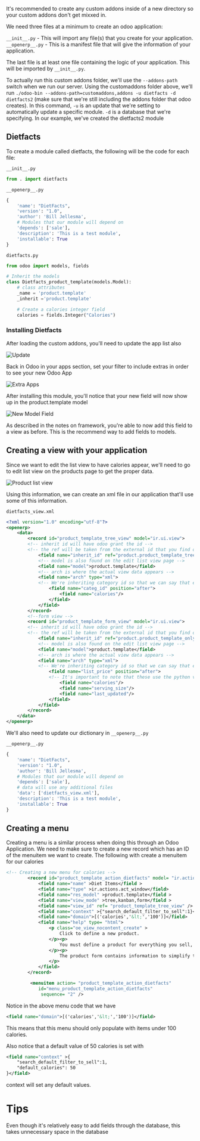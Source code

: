 It's recommended to create any custom addons inside of a new directory so your custom addons don't get mixxed in.

We need three files at a minimum to create an odoo application:

`__init__.py` - This will import any file(s) that you create for your application.
`__openerp__.py` - This is a manifest file that will give the information of your application.

The last file is at least one file containing the logic of your application. This will be imported by `__init__.py`.

To actually run this custom addons folder, we'll use the `--addons-path` switch when we run our server. Using the customaddons folder above, we'll run `./odoo-bin --addons-path=customaddons,addons -u dietfacts -d dietfacts2` (make sure that we're still including the addons folder that odoo creates). In this command, `-u` is an update that we're setting to automatically update a specific module. `-d` is a database that we're specifying. In our example, we've created the dietfacts2 module

## Dietfacts

To create a module called dietfacts, the following will be the code for each file:

`__init__.py`
```py
from . import dietfacts
```

`__openerp__.py`
```py
{
    'name': "DietFacts",
    'version': "1.0",
    'author': 'Bill Jellesma',
    # Modules that our module will depend on
    'depends': ['sale'],
    'description': 'This is a test module',
    'installable': True
}
```

`dietfacts.py`
```py
from odoo import models, fields

# Inherit the models
class Dietfacts_product_template(models.Model):
    # class attributes
    _name = 'product.template'
    _inherit ='product.template'

    # Create a calories integer field
    calories = fields.Integer("Calories")
```

### Installing Dietfacts

After loading the custom addons, you'll need to update the app list also

![Update](./images/app-list.png)

Back in Odoo in your apps section, set your filter to include extras in order to see your new Odoo App

![Extra Apps](./images/extra-apps.png)

After installing this module, you'll notice that your new field will now show up in the product.template model

![New Model Field](./images/new-model-field.png)

As described in the notes on framework, you're able to now add this field to a view as before. This is the recommend way to add fields to models.

## Creating a view with your application

Since we want to edit the list view to have calories appear, we'll need to go to edit list view on the products page to get the proper data.

![Product list view](./images/product-list.png)

Using this information, we can create an xml file in our application that'll use some of this information. 

`dietfacts_view.xml`
```xml
<?xml version="1.0" encoding="utf-8"?>
<openerp>
    <data>
        <record id="product_template_tree_view" model="ir.ui.view">
        <!-- inherit id will have odoo grant the id -->
        <!-- the ref will be taken from the external id that you find on the edit view page -->
            <field name="inherit_id" ref="product.product_template_tree_view"/>
            <!-- model is also found on the edit list view page -->
            <field name="model">product.template</field>
            <!-- arch is where the actual view data appears -->
            <field name="arch" type="xml">
            <!-- We're inheriting category id so that we can say that everything inside these tags should appear after -->
                <field name="categ_id" position="after">
                    <field name="calories"/>
                </field>
            </field>
        </record>
        <!--form view -->
        <record id="product_template_form_view" model="ir.ui.view">
        <!-- inherit id will have odoo grant the id -->
        <!-- the ref will be taken from the external id that you find on the edit view page -->
            <field name="inherit_id" ref="product.product_template_only_form_view"/>
            <!-- model is also found on the edit list view page -->
            <field name="model">product.template</field>
            <!-- arch is where the actual view data appears -->
            <field name="arch" type="xml">
            <!-- We're inheriting category id so that we can say that everything inside these tags should appear after -->
                <field name="list_price" position="after">
                <!-- It's important to note that these use the python variable name -->
                    <field name="calories"/>
                    <field name="serving_size"/>
                    <field name="last_updated"/>
                </field>
            </field>
        </record>
    </data>
</openerp>
```

We'll also need to update our dictionary in `__openerp__.py`

`__openerp__.py`
```py
{
    'name': "DietFacts",
    'version': "1.0",
    'author': 'Bill Jellesma',
    # Modules that our module will depend on
    'depends': ['sale'],
    # data will use any additional files
    'data': ['dietfacts_view.xml'],
    'description': 'This is a test module',
    'installable': True
}
```

## Creating a menu

Creating a menu is a similar process when doing this through an Odoo Application. We need to make sure to create a new record which has an ID of the menuitem we want to create. The following with create a menuitem for our calories

```xml
<!-- Creating a new menu for calories -->
        <record id="product_template_action_dietfacts" model= "ir.actions.act_window" >
            <field name="name" >Diet Items</field >
            <field name="type" >ir.actions.act_window</field>
            <field name="res_model" >product.template</field >
            <field name="view_mode" >tree,kanban,form</field >
            <field name="view_id" ref= "product_template_tree_view" />
            <field name="context" >{"search_default_filter_to_sell":1}</field>
            <field name="domain">[('calories','&lt;','100')]</field>
            <field name="help" type= "html">
                <p class="oe_view_nocontent_create" >
                    Click to define a new product.
                </p><p>
                    You must define a product for everything you sell, whether it's a physical product, a consumable or a service you offer to  customers.             
                </p><p>
                    The product form contains information to simplify the sale process: price, notes in the quotation, accounting data, procurement methods, etc.
                </p>
            </field>
        </record>

         <menuitem action= "product_template_action_dietfacts"
            id="menu_product_template_action_dietfacts"
             sequence= "2" />
```

Notice in the above menu code that we have 

```xml
<field name="domain">[('calories','&lt;','100')]</field>
```

This means that this menu should only populate with items under 100 calories.

Also notice that a default value of 50 calories is set with

```xml
<field name="context" >{
    "search_default_filter_to_sell":1, 
    "default_calories": 50
}</field>
```

context will set any default values.

# Tips

Even though it's relatively easy to add fields through the database, this takes unnecessary space in the database